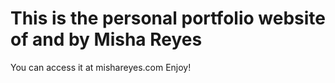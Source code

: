 # This is the personal portfolio website of and by Misha Reyes
You can access it at mishareyes.com
Enjoy!